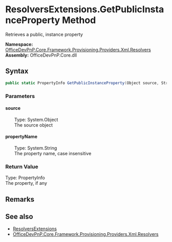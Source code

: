 # ResolversExtensions.GetPublicInstanceProperty Method  
 Retrieves a public, instance property   

**Namespace:** [OfficeDevPnP.Core.Framework.Provisioning.Providers.Xml.Resolvers](OfficeDevPnP.Core.Framework.Provisioning.Providers.Xml.Resolvers.md)  
**Assembly:** OfficeDevPnP.Core.dll  
## Syntax
```C#
public static PropertyInfo GetPublicInstanceProperty(Object source, String propertyName)
```
### Parameters
#### source  
&emsp;&emsp;Type: System.Object  
&emsp;&emsp;The source object  

  

#### propertyName  
&emsp;&emsp;Type: System.String  
&emsp;&emsp;The property name, case insensitive  

  

### Return Value
Type: PropertyInfo  
The property, if any  


## Remarks
  
## See also
- [ResolversExtensions](OfficeDevPnP.Core.Framework.Provisioning.Providers.Xml.Resolvers.ResolversExtensions.md) 
- [OfficeDevPnP.Core.Framework.Provisioning.Providers.Xml.Resolvers](OfficeDevPnP.Core.Framework.Provisioning.Providers.Xml.Resolvers.md) 
